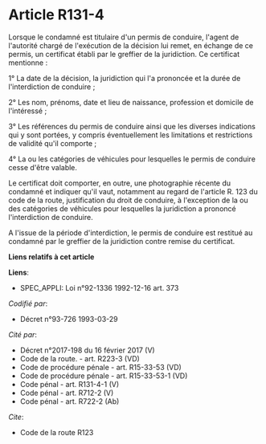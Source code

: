 # Article R131-4

Lorsque le condamné est titulaire d'un permis de conduire, l'agent de l'autorité chargé de l'exécution de la décision lui
remet, en échange de ce permis, un certificat établi par le greffier de la juridiction. Ce certificat mentionne :

1° La date de la décision, la juridiction qui l'a prononcée et la durée de l'interdiction de conduire ;

2° Les nom, prénoms, date et lieu de naissance, profession et domicile de l'intéressé ;

3° Les références du permis de conduire ainsi que les diverses indications qui y sont portées, y compris éventuellement les
limitations et restrictions de validité qu'il comporte ;

4° La ou les catégories de véhicules pour lesquelles le permis de conduire cesse d'être valable.

Le certificat doit comporter, en outre, une photographie récente du condamné et indiquer qu'il vaut, notamment au regard de
l'article R. 123 du code de la route, justification du droit de conduire, à l'exception de la ou des catégories de véhicules
pour lesquelles la juridiction a prononcé l'interdiction de conduire.

A l'issue de la période d'interdiction, le permis de conduire est restitué au condamné par le greffier de la juridiction
contre remise du certificat.

**Liens relatifs à cet article**

**Liens**:

  - SPEC_APPLI: Loi n°92-1336 1992-12-16 art. 373

_Codifié par_:

  - Décret n°93-726 1993-03-29

_Cité par_:

  - Décret n°2017-198 du 16 février 2017 (V)
  - Code de la route. - art. R223-3 (VD)
  - Code de procédure pénale - art. R15-33-53 (VD)
  - Code de procédure pénale - art. R15-33-53-1 (VD)
  - Code pénal - art. R131-4-1 (V)
  - Code pénal - art. R712-2 (V)
  - Code pénal - art. R722-2 (Ab)

_Cite_:

  - Code de la route R123
